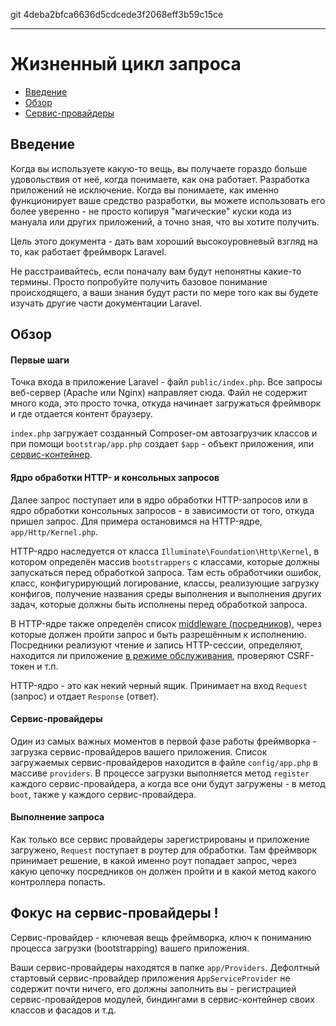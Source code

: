 git 4deba2bfca6636d5cdcede3f2068eff3b59c15ce

---

# Жизненный цикл запроса

- [Введение](#introduction)
- [Обзор](#lifecycle-overview)
- [Сервис-провайдеры](#focus-on-service-providers)

<a name="introduction"></a>
## Введение

Когда вы используете какую-то вещь, вы получаете гораздо больше удовольствия от неё, когда понимаете, как она работает. Разработка приложений не исключение. Когда вы понимаете, как именно функционирует ваше средство разработки, вы можете использовать его более уверенно - не просто копируя "магические" куски кода из мануала или других приложений, а точно зная, что вы хотите получить.

Цель этого документа - дать вам хороший высокоуровневый взгляд на то, как работает фреймворк Laravel.

Не расстраивайтесь, если поначалу вам будут непонятны какие-то термины. Просто попробуйте получить базовое понимание происходящего, а ваши знания будут расти по мере того как вы будете изучать другие части документации Laravel.

<a name="lifecycle-overview"></a>
## Обзор

#### Первые шаги

Точка входа в приложение Laravel - файл `public/index.php`. Все запросы веб-сервер (Apache или Nginx) направляет сюда. Файл не содержит много кода, это просто точка, откуда начинает загружаться фреймворк и где отдается контент браузеру.

`index.php` загружает созданный Composer-ом автозагрузчик классов и при помощи `bootstrap/app.php` создает `$app` - объект приложения, или [сервис-контейнер](/docs/container).

#### Ядро обработки HTTP- и консольных запросов

Далее запрос поступает или в ядро обработки HTTP-запросов или в ядро обработки консольных запросов - в зависимости от того, откуда пришел запрос. Для примера остановимся на HTTP-ядре, `app/Http/Kernel.php`.

HTTP-ядро наследуется от класса `Illuminate\Foundation\Http\Kernel`, в котором определён массив `bootstrappers` с классами, которые должны запускаться перед обработкой запроса. Там есть обработчики ошибок, класс, конфигурирующий логирование, классы, реализующие загрузку конфигов, получение названия среды выполнения и выполнения других задач, которые должны быть исполнены перед обработкой запроса.

В HTTP-ядре также определён список [middleware (посредников)](/docs/middleware), через которые должен пройти запрос и быть разрешённым к исполнению. Посредники реализуют чтение и запись HTTP-сессии, определяют, находится ли приложение [в режиме обслуживания](/docs/configuration#maintenance-mode), проверяют CSRF-токен и т.п.

HTTP-ядро - это как некий черный ящик. Принимает на вход `Request` (запрос) и отдает `Response` (ответ). 

#### Сервис-провайдеры

Один из самых важных моментов в первой фазе работы фреймворка - загрузка сервис-провайдеров вашего приложения. Список загружаемых сервис-провайдеров находится в файле `config/app.php` в массиве `providers`. В процессе загрузки выполняется метод `register` каждого сервис-провайдера, а когда все они будут загружены - в метод `boot`, также у каждого сервис-провайдера.

#### Выполнение запроса

Как только все сервис провайдеры зарегистрированы и приложение загружено, `Request` поступает в роутер для обработки. Там фреймворк принимает решение, в какой именно роут попадает запрос, через какую цепочку посредников он должен пройти и в какой метод какого контроллера попасть.

<a name="focus-on-service-providers"></a>
## Фокус на сервис-провайдеры !

Сервис-провайдер - ключевая вещь фреймворка, ключ к пониманию процесса загрузки (bootstrapping) вашего приложения. 

Ваши сервис-провайдеры находятся в папке `app/Providers`. Дефолтный стартовый сервис-провайдер приложения `AppServiceProvider` не содержит почти ничего, его должны заполнить вы - регистрацией сервис-провайдеров модулей, биндингами в сервис-контейнер своих классов и фасадов и т.д.
